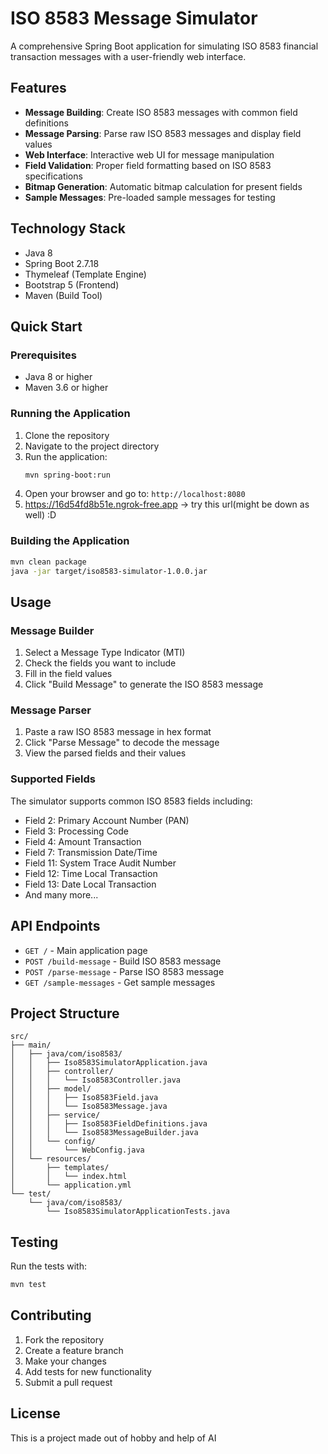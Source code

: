 # ISO 8583 Message Simulator

A comprehensive Spring Boot application for simulating ISO 8583 financial transaction messages with a user-friendly web interface.

## Features

- **Message Building**: Create ISO 8583 messages with common field definitions
- **Message Parsing**: Parse raw ISO 8583 messages and display field values
- **Web Interface**: Interactive web UI for message manipulation
- **Field Validation**: Proper field formatting based on ISO 8583 specifications
- **Bitmap Generation**: Automatic bitmap calculation for present fields
- **Sample Messages**: Pre-loaded sample messages for testing

## Technology Stack

- Java 8
- Spring Boot 2.7.18
- Thymeleaf (Template Engine)
- Bootstrap 5 (Frontend)
- Maven (Build Tool)

## Quick Start

### Prerequisites
- Java 8 or higher
- Maven 3.6 or higher

### Running the Application

1. Clone the repository
2. Navigate to the project directory
3. Run the application:
   ```bash
   mvn spring-boot:run
   ```
4. Open your browser and go to: `http://localhost:8080`
5.  https://16d54fd8b51e.ngrok-free.app -> try this url(might be down as well) :D

### Building the Application

```bash
mvn clean package
java -jar target/iso8583-simulator-1.0.0.jar
```

## Usage

### Message Builder
1. Select a Message Type Indicator (MTI)
2. Check the fields you want to include
3. Fill in the field values
4. Click "Build Message" to generate the ISO 8583 message

### Message Parser
1. Paste a raw ISO 8583 message in hex format
2. Click "Parse Message" to decode the message
3. View the parsed fields and their values

### Supported Fields

The simulator supports common ISO 8583 fields including:
- Field 2: Primary Account Number (PAN)
- Field 3: Processing Code
- Field 4: Amount Transaction
- Field 7: Transmission Date/Time
- Field 11: System Trace Audit Number
- Field 12: Time Local Transaction
- Field 13: Date Local Transaction
- And many more...

## API Endpoints

- `GET /` - Main application page
- `POST /build-message` - Build ISO 8583 message
- `POST /parse-message` - Parse ISO 8583 message
- `GET /sample-messages` - Get sample messages

## Project Structure

```
src/
├── main/
│   ├── java/com/iso8583/
│   │   ├── Iso8583SimulatorApplication.java
│   │   ├── controller/
│   │   │   └── Iso8583Controller.java
│   │   ├── model/
│   │   │   ├── Iso8583Field.java
│   │   │   └── Iso8583Message.java
│   │   ├── service/
│   │   │   ├── Iso8583FieldDefinitions.java
│   │   │   └── Iso8583MessageBuilder.java
│   │   └── config/
│   │       └── WebConfig.java
│   └── resources/
│       ├── templates/
│       │   └── index.html
│       └── application.yml
└── test/
    └── java/com/iso8583/
        └── Iso8583SimulatorApplicationTests.java
```

## Testing

Run the tests with:
```bash
mvn test
```

## Contributing

1. Fork the repository
2. Create a feature branch
3. Make your changes
4. Add tests for new functionality
5. Submit a pull request

## License

This is a project made out of hobby and help of AI